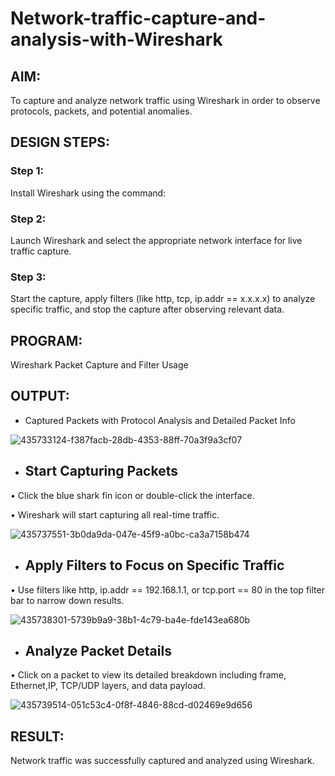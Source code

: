 # Network-traffic-capture-and-analysis-with-Wireshark
## AIM:
To capture and analyze network traffic using Wireshark in order to observe protocols, packets, and potential anomalies.

## DESIGN STEPS:
### Step 1:
Install Wireshark using the command:

### Step 2:
Launch Wireshark and select the appropriate network interface for live traffic capture.

### Step 3:
Start the capture, apply filters (like http, tcp, ip.addr == x.x.x.x) to analyze specific traffic, and stop the capture after observing relevant data.

## PROGRAM:
Wireshark Packet Capture and Filter Usage

## OUTPUT:
- Captured Packets with Protocol Analysis and Detailed Packet Info

![435733124-f387facb-28db-4353-88ff-70a3f9a3cf07](https://github.com/user-attachments/assets/c9c505fe-bf32-4a62-b828-0afe4c5bd512)

- ## Start Capturing Packets
• Click the blue shark fin icon or double-click the interface.

• Wireshark will start capturing all real-time traffic.

![435737551-3b0da9da-047e-45f9-a0bc-ca3a7158b474](https://github.com/user-attachments/assets/43a9496c-7fd2-4cc9-9213-a5eb663ac5f2)


- ## Apply Filters to Focus on Specific Traffic
• Use filters like http, ip.addr == 192.168.1.1, or tcp.port == 80 in the top filter bar to narrow down results.

![435738301-5739b9a9-38b1-4c79-ba4e-fde143ea680b](https://github.com/user-attachments/assets/1877603e-f575-4089-8525-5daaad2ec323)


- ## Analyze Packet Details
• Click on a packet to view its detailed breakdown including frame, Ethernet,IP, TCP/UDP layers, and data payload.

![435739514-051c53c4-0f8f-4846-88cd-d02469e9d656](https://github.com/user-attachments/assets/e1685694-e94e-44b1-99a1-b5a26ac7a506)


## RESULT:
Network traffic was successfully captured and analyzed using Wireshark.
